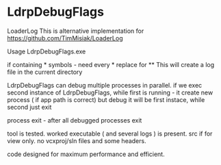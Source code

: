 # LdrpDebugFlags
 
LoaderLog
This is alternative implementation for https://github.com/TimMisiak/LoaderLog

Usage
LdrpDebugFlags.exe *<app path>*<cmd line>

if <cmd line> containing * symbols - need every * replace for **
This will create a log file in the current directory

LdrpDebugFlags can debug multiple processes in parallel. if we exec second instance of LdrpDebugFlags, while first is running - it create new process ( if app path is correct) but debug it will be first instace, while second just exit

process exit - after all debugged processes exit

tool is tested. worked executable ( and several logs ) is present. src if for view only. no vcxproj/sln files and some headers.

code designed for maximum performance and efficient.

